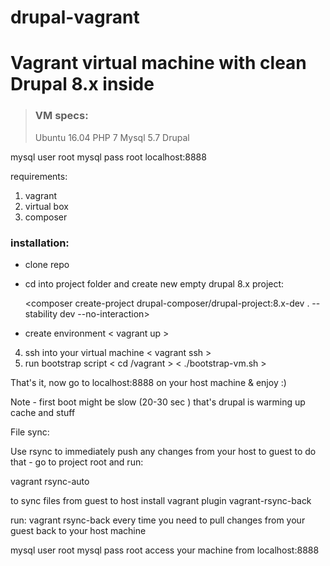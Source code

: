 # drupal-vagrant
# Vagrant virtual machine with clean Drupal 8.x inside

>### VM specs:
> Ubuntu 16.04
> PHP 7
> Mysql 5.7
> Drupal

mysql user root 
mysql pass root
localhost:8888

requirements:
1. vagrant
2. virtual box
3. composer

### installation:
*  clone repo
*  cd into project folder and create new empty drupal 8.x project:
     
     <composer create-project drupal-composer/drupal-project:8.x-dev . --stability dev --no-interaction>    
     
* create environment
 < vagrant up >
4. ssh into your virtual machine
 < vagrant ssh >
5. run bootstrap script 
 < cd /vagrant >
 < ./bootstrap-vm.sh >


That's it, now go to localhost:8888 on your host machine
   &
enjoy :)


Note - first boot might be slow (20-30 sec ) that's drupal is warming up cache and stuff

File sync:

Use rsync to immediately push any changes from your host to guest
to do that - go to project root and run:

vagrant rsync-auto

to sync files from guest to host install vagrant plugin vagrant-rsync-back

run: vagrant rsync-back
every time you need to pull changes from your guest back to your host machine

mysql user root 
mysql pass root
access your machine from localhost:8888


